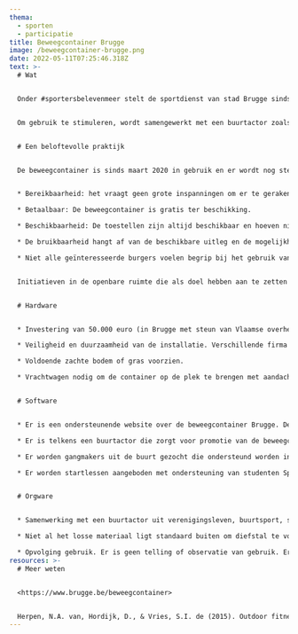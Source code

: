```yaml
---
thema:
  - sporten
  - participatie
title: Beweegcontainer Brugge
image: /beweegcontainer-brugge.png
date: 2022-05-11T07:25:46.318Z
text: >-
  # Wat


  Onder #sportersbelevenmeer stelt de sportdienst van stad Brugge sinds maart 2020 een verplaatsbare beweegcontainer ter beschikking op geselecteerde plekken in de openbare ruimte waar burgers in, op of naast kunnen bewegen. Het is door iedereen gratis en vrij te gebruiken en past in het kader van buitenlucht fitnessen of ‘street workout’. De beweegcontainer bestaat uit losse en vaste onderdelen waarop/waaraan/waarmee verschillende oefeningen uitgevoerd kunnen worden. Hat accent ligt op krachtoefeningen aangevuld met coördinatie en lenigheid.


  Om gebruik te stimuleren, wordt samengewerkt met een buurtactor zoals een hogeschool, sportclub, buurtsport… Studenten Sport en Bewegen van Howest zorgen in het kader van [\#BruggeBeweegt](https://vitalcities.be/publicaties/brugge-beweegt.html) voor bijkomende initiatiesessies en ondersteunende oefeningen die te raadplegen zijn via de website van de [Beweegcontainer](https://www.brugge.be/beweegcontainer). Daarnaast zijn ze verantwoordelijk voor het zoeken van gangmakers uit de buurt die ondersteund worden en met meer kennis van zaken andere leeftijdsgenoten meetrekken om fitheidsoefeningen te doen.


  # Een beloftevolle praktijk


  De beweegcontainer is sinds maart 2020 in gebruik en er wordt nog steeds bijgestuurd voor maximaal gebruik ervan. De activiteiten van een beweegcontainer zijn aanvullend op de nood aan dagelijkse bewegen om fit te blijven. Ze zetten in op lenigheid, kracht en coördinatie. Het voordeel van toestellen in de openbare ruimte zijn:	


  * Bereikbaarheid: het vraagt geen grote inspanningen om er te geraken, in de buurt, centrale plek. Indien een plek succesvol blijkt, kan beslist worden om over te gaan tot een permanentere inplanting van buiten fitness toestellen.

  * Betaalbaar: De beweegcontainer is gratis ter beschikking.

  * Beschikbaarheid: De toestellen zijn altijd beschikbaar en hoeven niet gereserveerd worden. In Brugge wordt het losse materiaal afgesloten met een code die na registratie aangevraagd kan worden. De mogelijkheid tot variatie in oefeningen is belangrijk voor de deelnemers dat maakt Zeker in de wintermaanden is verlichting belangrijk voor gebruik na 17u.

  * De bruikbaarheid hangt af van de beschikbare uitleg en de mogelijkheid tot niveauverschillen. Er is de ervaring in Brugge dat de beschikbare toestellen van de beweegcontainer eerder geschikt zijn voor fitte en geoefende sporters en niet laagdrempelig genoeg zijn voor mensen die niet gewoon zijn om krachtoefeningen te doen, voor jonge kinderen en ouderen. De bruikbaarheid is ook afhankelijk van het weer. De buitenlucht heeft dan weer als voordelen.

  * Niet alle geïnteresseerde burgers voelen begrip bij het gebruik van de toestellen en zullen afzijdig blijven als een andere groep aan het werk is omdat ze niet tot die bepaalde gemeenschap (bijvoorbeeld een groep scholieren of een calesthenics community). Voor anderen is het een manier om gelijkgezinden te ontmoeten en ze trekken zich op aan rolmodellen.


  Initiatieven in de openbare ruimte die als doel hebben aan te zetten tot meer bewegen zijn vaak duurzamer als er een goeie aanpak is met een evenwicht tussen hardware, orgware en software (Dobrov). De randvoorwaarden voor een succesvolle beweegcontainer verschillen nauwelijks dan voor andere buiten fitness-initiatieven zoals installaties voor calesthenics, outdoor fitness, een beweegbank, een fitmobiel…


  # Hardware


  * Investering van 50.000 euro (in Brugge met steun van Vlaamse overheid)

  * Veiligheid en duurzaamheid van de installatie. Verschillende firma's zijn gespecialiseerd hierin.

  * Voldoende zachte bodem of gras voorzien.

  * Vrachtwagen nodig om de container op de plek te brengen met aandacht voor het gewicht van die vrachtwagen zodat er geen schade kan aangebracht worden aan de onderbodem. Dit beperkt soms de plaatsing van de container op “ideale” plekken met veel voorbijgangers.


  # Software


  * Er is een ondersteunende website over de beweegcontainer Brugge. De geïnteresseerde burger vindt er snel terug waar de container staat, hoe die kan aangevraagd worden, tips voor oefeningen op 3 niveaus (makkelijk-gemiddeld-moeilijk). Die oefeningen worden uitgelegd met aandachtspunten en gedemonstreerd aan de hand van een video. 

  * Er is telkens een buurtactor die zorgt voor promotie van de beweegcontainer, activiteiten en recrutering gebruikers, promotie.

  * Er worden gangmakers uit de buurt gezocht die ondersteund worden in hun opdracht om anderen te motiveren en met meer kennis en inzicht hen te ondersteunen bij het toepassen van diverse fysieke oefeningen.

  * Er worden startlessen aangeboden met ondersteuning van studenten Sport en Bewegen van een hogeschool.


  # Orgware


  * Samenwerking met een buurtactor uit verenigingsleven, buurtsport, sportclub die verantwoordelijkheid opneemt om rond de container activiteiten te plannen en buurtbewoners te recruteren en te leren werken met de infrastructuur en lokale activiteiten op gang brengt.

  * Niet al het losse materiaal ligt standaard buiten om diefstal te voorkomen. Er is een drempel ingebouwd via een cijfercode die kan aangevraagd worden mits ID-gegevens doorgeven worden. Dit heeft als nadeel dat enkel de basisinfrastructuur spontaan ter beschikking is. (Zie ook Hubster om materiaal ter beschikking te stellen)

  * Opvolging gebruik. Er is geen telling of observatie van gebruik. Er is een mondelinge evaluatie met de verantwoordelijke buurtactor over het gebruik en de meerwaarde van de container. Tot nu waren die evaluaties positief ondanks de vele COVID-19 maatregelen.
resources: >-
  # Meer weten


  <https://www.brugge.be/beweegcontainer>


  Herpen, N.A. van, Hordijk, D., & Vries, S.I. de (2015). Outdoor fitness in Den Haag: een onderzoek naar het gebruik en de succesfactoren van zeven Haagse fitplaatsen. Den Haag: De Haagse Hogeschool, Lectoraat Gezonde Leefstijl in een Stimulerende Omgeving.
---
```

